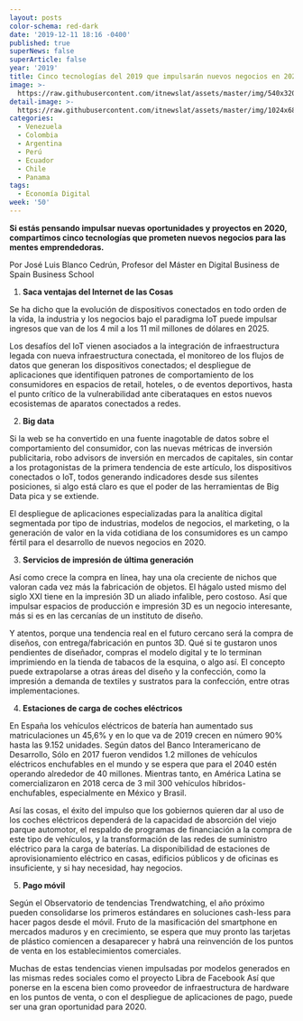 ```yaml
---
layout: posts
color-schema: red-dark
date: '2019-12-11 18:16 -0400'
published: true
superNews: false
superArticle: false
year: '2019'
title: Cinco tecnologías del 2019 que impulsarán nuevos negocios en 2020
image: >-
  https://raw.githubusercontent.com/itnewslat/assets/master/img/540x320/Negocios-p.jpg
detail-image: >-
  https://raw.githubusercontent.com/itnewslat/assets/master/img/1024x680/Negocios-g.jpg
categories:
  - Venezuela
  - Colombia
  - Argentina
  - Perú
  - Ecuador
  - Chile
  - Panama
tags:
  - Economía Digital
week: '50'
---
```

**Si estás pensando impulsar nuevas oportunidades y proyectos en 2020, compartimos cinco tecnologías que prometen nuevos negocios para las mentes emprendedoras.**

Por José Luis Blanco Cedrún, Profesor del Máster en Digital Business de Spain Business School

1. **Saca ventajas del Internet de las Cosas**

Se ha dicho que la evolución de dispositivos conectados en todo orden de la vida, la industria y los negocios bajo el paradigma IoT puede impulsar ingresos que van de los 4 mil a los 11 mil millones de dólares en 2025.

Los desafíos del IoT vienen asociados a la integración de infraestructura legada con nueva infraestructura conectada, el monitoreo de los flujos de datos que generan los dispositivos conectados; el despliegue de aplicaciones que identifiquen patrones de comportamiento de los consumidores en espacios de retail, hoteles, o de eventos deportivos, hasta el punto crítico de la vulnerabilidad ante ciberataques en estos nuevos ecosistemas de aparatos conectados a redes.

2. **Big data**

Si la web se ha convertido en una fuente inagotable de datos sobre el comportamiento del consumidor, con las nuevas métricas de inversión publicitaria, robo advisors de inversión en mercados de capitales, sin contar a los protagonistas de la primera tendencia de este artículo, los dispositivos conectados o IoT, todos generando indicadores desde sus silentes posiciones, si algo está claro es que el poder de las herramientas de Big Data pica y se extiende.  

El despliegue de aplicaciones especializadas para la analítica digital segmentada por tipo de industrias, modelos de negocios, el marketing, o la generación de valor en la vida cotidiana de los consumidores es un campo fértil para el desarrollo de nuevos negocios en 2020.
  
3. **Servicios de impresión de última generación**

Así como crece la compra en línea, hay una ola creciente de nichos que valoran cada vez más la fabricación de objetos. El hágalo usted mismo del siglo XXI tiene en la impresión 3D un aliado infalible, pero costoso. Así que impulsar espacios de producción e impresión 3D es un negocio interesante, más si es en las cercanías de un instituto de diseño.

Y atentos, porque una tendencia real en el futuro cercano será la compra de diseños, con entrega/fabricación en puntos 3D. Qué si te gustaron unos pendientes de diseñador, compras el modelo digital y te lo terminan imprimiendo en la tienda de tabacos de la esquina, o algo así. El concepto puede extrapolarse a otras áreas del diseño y la confección, como la impresión a demanda de textiles y sustratos para la confección, entre otras implementaciones.
  
4. **Estaciones de carga de coches eléctricos**

En España los vehículos eléctricos de batería han aumentado sus matriculaciones un 45,6% y en lo que va de 2019 crecen en número 90% hasta las 9.152 unidades. Según datos del Banco Interamericano de Desarrollo, Sólo en 2017 fueron vendidos 1.2 millones de vehículos eléctricos enchufables en el mundo y se espera que para el 2040 estén operando alrededor de 40 millones. Mientras tanto, en América Latina se comercializaron en 2018 cerca de 3 mil 300 vehículos híbridos-enchufables, especialmente en México y Brasil.

Así las cosas, el éxito del impulso que los gobiernos quieren dar al uso de los coches eléctricos dependerá de la capacidad de absorción del viejo parque automotor, el respaldo de programas de financiación a la compra de este tipo de vehículos, y la transformación de las redes de suministro eléctrico para la carga de baterías. La disponibilidad de estaciones de aprovisionamiento eléctrico en casas, edificios públicos y de oficinas es insuficiente, y si hay necesidad, hay negocios.

5. **Pago móvil**

Según el Observatorio de tendencias Trendwatching, el año próximo pueden consolidarse los primeros estándares en soluciones cash-less para hacer pagos desde el móvil. Fruto de la masificación del smartphone en mercados maduros y en crecimiento, se espera que muy pronto las tarjetas de plástico comiencen a desaparecer y habrá una reinvención de los puntos de venta en los establecimientos comerciales.

Muchas de estas tendencias vienen impulsadas por modelos generados en las mismas redes sociales como el proyecto Libra de Facebook Así que ponerse en la escena bien como proveedor de infraestructura de hardware en los puntos de venta, o con el despliegue de aplicaciones de pago, puede ser una gran oportunidad para 2020.